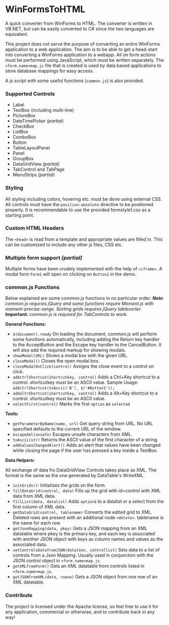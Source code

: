 # WinFormsToHTML
A quick converter from WinForms to HTML. The converter is written in VB.NET, but can be easily converted to C# since the two languages are equivalent.

This project does not serve the purpose of converting an entire WinForms application to a web application. The aim is to be able to get a head-start into converting a WinForms application to a webapp. All on form actions must be performed using JavaScript, which must be written separately. The `<form.name>map.js` file that is created is used by data based applications to store database mappings for easy access.

A js script with some useful functions (`common.js`) is also provided.

### Supported Controls
* Label
* TextBox (including multi-line)
* PictureBox
* DateTimePicker *(partial)*
* CheckBox
* ListBox
* ComboBox
* Button
* TableLayoutPanel
* Panel
* GroupBox
* DataGridView *(partial)*
* TabControl and TabPage
* MenuStrips *(partial)*

### Styling
All styling including colors, hovering etc. must be done using external CSS. All controls must have the `position:absolute` directive to be positioned properly. It is recommendable to use the provided formstyle1.css as a starting point.

### Custom HTML Headers
The `<head>` is read from a template and appropriate values are filled in. This can be customized to include any other js files, CSS etc.

### Multiple form support *(partial)*
Multiple forms have been crudely implemented with the help of `<iframe>`. A modal form `Form1` will open on clicking on `Button2` in the demo.

### common.js Functions
Below explained are some common.js functions in no particular order:
***Note**: common.js requries jQuery and some functions require Moment.js with moment-precise-range. Sorting grids requires jQuery tablesorter.*
**Important:** *common.js is required for TabControls to work.*

**General Functions:**

* `$(document).ready` 
On loading the document, common.js will perform some functions automatically, including adding the Return key handler to the AcceptButton and the Escape key handler to the CancelButton. It will also add the required markup for showing modals.
* `showModal(URL)`
Shows a modal box with the given URL.
* `closeModal()`
Closes the open modal box.
* `closeModalOnClick(control)`
Assigns the close event to a control on click.
* `addctrlShortcut(shortcutkey, control)`
Adds a Ctrl+Key shortcut to a control. shortcutkey must be an ASCII value.
Sample Usage: `addctrlShortcut(toAscii('B'), $('#Button1'));`
* `addaltrShortcut(shortcutkey, control)`
Adds a Alt+Key shortcut to a control. shortcutkey must be an ASCII value.
* `selectFirst(control)`
Marks the first `option` as `selected`

**Tools:**

* `getParameterByName(name, url)`
Get query string from URL. No URL specified defaults to the current URL of the window.
* `escapeXml(unsafe)`
Escapes unsafe characters from XML.
* `toAscii(str)`
Returns the ASCII value of the first character of a string.
* `addValuesChangedAlert()`
Adds an alert that values have been changed while closing the page if the user has pressed a key inside a TextBox.

**Data Helpers:**

All exchange of data fro DataGridView Controls takes place as XML. The format is the same as the one generated by DataTable's WriteXML.
* `initGrids()`:
Initializes the grids on the form.
* `fillDataGrid(control, data)`
Fills up the grid with id=control with XML data from XML data.
* `fillList(data, datalist)`
Adds `option`s to a datalist or a select from the first column of XML data.
* `getDataGrid(control, tablename)`
Converts the edited grid to XML. Deleted rows are present with an additional node `<delete>`. tablename is the name for each row.
* `getJsonMapping(data, pkey)`
Gets a JSON mapping from an XML datatable where pkey is the primary key, and each key is associated with another JSON object with keys as column names and values as the associated data.
* `setControlsDatafromJSON(dataJson, controllist)`
Sets data to a list of controls from a Json Mapping. Usually used in conjunction with the JSON control object in `<form.name>map.js`
* `getXMLfromForm()`
Gets an XML datatable from controls listed in `<form.name>map.js`.
* `getJSONfromXML(data, rowno)`
Gets a JSON object from one row of an XML datatable.

### Contribute
The project is licensed under the Apache license, so feel free to use it for any application, commercial or otherwise, and to contribute back in any way!